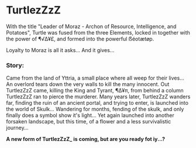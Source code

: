 # TurtlezZzZ

With the title "Leader of Moraz - Archon of Resource, Intelligence, and Potatoes", Turtle was fused from the three Elements, locked in together with the power of ¶√∆¥£, and formed into the powerful ẞéotætøp.

Loyalty to Moraz is all it asks... And it gives...

### Story:

Came from the land of Yttria, a small place where all weep for their lives... An overlord tears down the very walls to kill the many innocent. Out TurtlezZzZ came, killing the King and Tyrant, ¶∆¥π, from behind a column TurtlezZzZ ran to pierce the murderer. Many years later, TurtlezZzZ wanders far, finding the ruin of an ancient portal, and trying to enter, is launched into the world of Skulk... Wandering for months, fending of the skulk, and only finally does a symbol show it's light... Yet again launched into another forsaken landscape, but this time, of a flower and a less survivalistic journey...

**A new form of TurtlezZzZ_ is coming, but are you ready fot iy...?**
